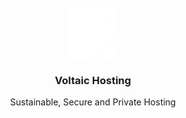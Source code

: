 <!-- LOGO -->
<br />
<div align="center">
  <a href="https://github.com/Voltaic-Hosting/.github/profile/images">
    <img src="images/voltaic-hosting-logo.png" alt="Logo" width="80" height="80">
  </a>

  <h3 align="center">Voltaic Hosting</h3>

  <p align="center">
    Sustainable, Secure and Private Hosting
    <br />
